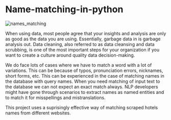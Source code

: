# Name-matching-in-python
![names_matching](https://media.datadriveninvestor.com/uploads/2020/12/1_z2qAHihbBYZgvFR5dk00gg-1-1536x1152.jpeg)

When using data, most people agree that your insights and analysis are only as good as the data you are using.
Essentially, garbage data in is garbage analysis out. Data cleaning, also referred to as data cleansing and data scrubbing, is one of the most important steps for your organization if you want 
to create a culture around quality data decision-making.

We do face lots of cases where we have to match a word with a lot of variations. This can be because of typos, pronunciation errors, nicknames, short forms, etc. This can be experienced in the case of matching names in the database with query names. When you need matching of input text to the database we can not expect an exact match always. NLP developers might have gone through scenarios to extract names as named entities and to match it for misspellings and mistranslations.


This project uses a suprisingly effective way of matching scraped hotels names from different websites.
